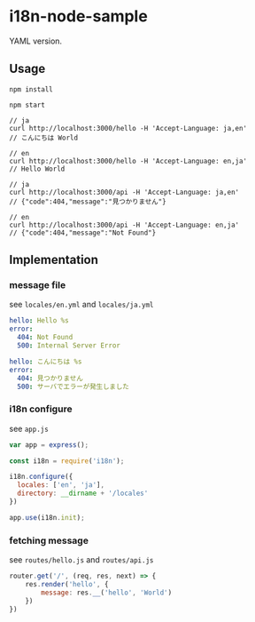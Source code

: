 i18n-node-sample
===

YAML version.

## Usage

```
npm install
```

```
npm start
```

```
// ja
curl http://localhost:3000/hello -H 'Accept-Language: ja,en'
// こんにちは World
```

```
// en
curl http://localhost:3000/hello -H 'Accept-Language: en,ja'
// Hello World
```

```
// ja
curl http://localhost:3000/api -H 'Accept-Language: ja,en'
// {"code":404,"message":"見つかりません"}
```

```
// en
curl http://localhost:3000/api -H 'Accept-Language: en,ja'
// {"code":404,"message":"Not Found"}
```

## Implementation

### message file
see `locales/en.yml` and `locales/ja.yml`

```yaml
hello: Hello %s
error:
  404: Not Found
  500: Internal Server Error
```

```yaml
hello: こんにちは %s
error:
  404: 見つかりません
  500: サーバでエラーが発生しました
```

### i18n configure
see `app.js`

```js
var app = express();

const i18n = require('i18n');

i18n.configure({
  locales: ['en', 'ja'],
  directory: __dirname + '/locales'
})

app.use(i18n.init);
```

### fetching message
see `routes/hello.js` and `routes/api.js`

```js
router.get('/', (req, res, next) => {
    res.render('hello', {
        message: res.__('hello', 'World')
    })
})
```
